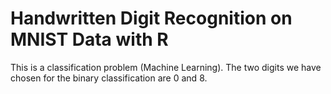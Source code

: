# Handwritten Digit Recognition on MNIST Data with R
This is a classification problem (Machine Learning). The two digits we have chosen for the binary classification are 0 and 8.
